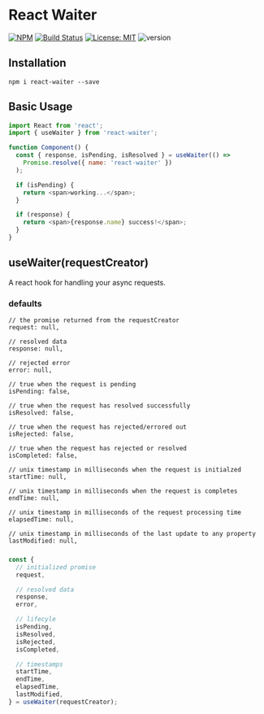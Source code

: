 # React Waiter

[![NPM](https://img.shields.io/npm/v/react-waiter)](https://npmjs.org/package/react-waiter)
[![Build Status](https://travis-ci.org/billyxs/react-waiter.svg?branch=master)](https://travis-ci.org/billyxs/react-waiter)
[![License: MIT](https://img.shields.io/badge/License-MIT-blue.svg)](https://opensource.org/licenses/MIT)
![version](https://img.shields.io/badge/version-0.0.1.alpha.0-blue)

## Installation

`npm i react-waiter --save`

## Basic Usage

```javascript
import React from 'react';
import { useWaiter } from 'react-waiter';

function Component() {
  const { response, isPending, isResolved } = useWaiter(() =>
    Promise.resolve({ name: 'react-waiter' })
  );

  if (isPending) {
    return <span>working...</span>;
  }

  if (response) {
    return <span>{response.name} success!</span>;
  }
}
```

## useWaiter(requestCreator)

A react hook for handling your async requests.

### defaults

```
// the promise returned from the requestCreator
request: null,

// resolved data
response: null,

// rejected error
error: null,

// true when the request is pending
isPending: false,

// true when the request has resolved successfully
isResolved: false,

// true when the request has rejected/errored out
isRejected: false,

// true when the request has rejected or resolved
isCompleted: false,

// unix timestamp in milliseconds when the request is initialzed
startTime: null,

// unix timestamp in milliseconds when the request is completes
endTime: null,

// unix timestamp in milliseconds of the request processing time
elapsedTime: null,

// unix timestamp in milliseconds of the last update to any property
lastModified: null,
```

###

```javascript
const {
  // initialized promise
  request,

  // resolved data
  response,
  error,

  // lifecyle
  isPending,
  isResolved,
  isRejected,
  isCompleted,

  // timestamps
  startTime,
  endTime,
  elapsedTime,
  lastModified,
} = useWaiter(requestCreator);
```
